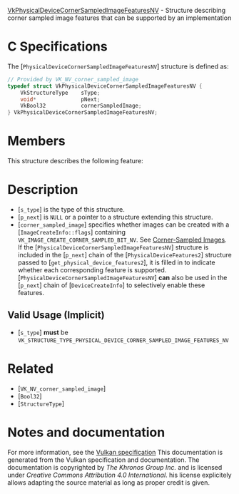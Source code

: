 [VkPhysicalDeviceCornerSampledImageFeaturesNV](https://www.khronos.org/registry/vulkan/specs/1.3-extensions/man/html/VkPhysicalDeviceCornerSampledImageFeaturesNV.html) - Structure describing corner sampled image features that can be supported by an implementation

# C Specifications
The [`PhysicalDeviceCornerSampledImageFeaturesNV`] structure is defined
as:
```c
// Provided by VK_NV_corner_sampled_image
typedef struct VkPhysicalDeviceCornerSampledImageFeaturesNV {
    VkStructureType    sType;
    void*              pNext;
    VkBool32           cornerSampledImage;
} VkPhysicalDeviceCornerSampledImageFeaturesNV;
```

# Members
This structure describes the following feature:

# Description
- [`s_type`] is the type of this structure.
- [`p_next`] is `NULL` or a pointer to a structure extending this structure.
- [`corner_sampled_image`] specifies whether images can be created with a [`ImageCreateInfo::flags`] containing `VK_IMAGE_CREATE_CORNER_SAMPLED_BIT_NV`. See [Corner-Sampled Images](https://www.khronos.org/registry/vulkan/specs/1.3-extensions/html/vkspec.html#resources-images-corner-sampled).
If the [`PhysicalDeviceCornerSampledImageFeaturesNV`] structure is included in the [`p_next`] chain of the
[`PhysicalDeviceFeatures2`] structure passed to
[`get_physical_device_features2`], it is filled in to indicate whether each
corresponding feature is supported.
[`PhysicalDeviceCornerSampledImageFeaturesNV`] **can**  also be used in the [`p_next`] chain of
[`DeviceCreateInfo`] to selectively enable these features.
## Valid Usage (Implicit)
-  [`s_type`] **must**  be `VK_STRUCTURE_TYPE_PHYSICAL_DEVICE_CORNER_SAMPLED_IMAGE_FEATURES_NV`

# Related
- [`VK_NV_corner_sampled_image`]
- [`Bool32`]
- [`StructureType`]

# Notes and documentation
For more information, see the [Vulkan specification](https://www.khronos.org/registry/vulkan/specs/1.3-extensions/html/vkspec.html)
This documentation is generated from the Vulkan specification and documentation.
The documentation is copyrighted by *The Khronos Group Inc.* and is licensed under *Creative Commons Attribution 4.0 International*.
his license explicitely allows adapting the source material as long as proper credit is given.
        